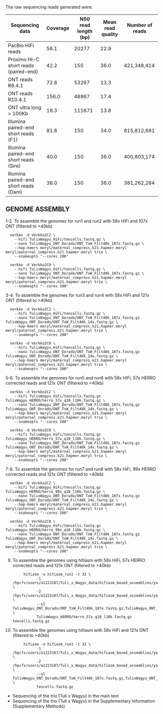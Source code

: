 The raw sequencing reads generated were:

| Sequencing   data                        |  Coverage       | N50 read length (bp) |  Mean read quality              | Number of reads      |
|------------------------------------------|-----------------|----------------------|---------------------------------|----------------------|
| PacBio HiFi reads                        |           58.1  | 20277                |                           22.9  |                      |
| Proximo Hi-C short reads   (paired-end)  |           42.2  | 150                  |                           36.0  |         421,348,414  |
| ONT reads R9.4.1                         |           72.8  | 53267                |                           13.3  |                      |
| ONT reads R10.4.1                        |         156.0   | 48867                |                           17.4  |                      |
| ONT ultra long > 100Kb                   |       18.3      | 111671               |                           13.8  |                      |
| Illumina paired-end short   reads (F1)   |           81.8  | 150                  |                           34.0  |         815,812,681  |
| Illumina paired-end short   reads (Sire) |           40.0  | 150                  |                           36.0  |         400,803,174  |
| Illumina paired-end short   reads (Dam)  |           38.0  | 150                  |                           36.0  |         381,262,284  |

## GENOME ASSEMBLY

1-2. To assemble the genomes for run1 and run2 with 58x HiFi and 107x ONT (filtered to >40kb)

      verkko -d Verkko2C2 \
        --hifi TulixWagyu_HiFi/tencells.fastq.gz \
        --nano TulixWagyu_ONT_Dorado/ONT_TxW_Filt40k_107x.fastq.gz \
        --hap-kmers meryl/maternal_compress.k21.hapmer.meryl meryl/paternal_compress.k21.hapmer.meryl trio \
        --snakeopts "--cores 200"

      verkko -d Verkko2C0 \
        --hifi TulixWagyu_HiFi/tencells.fastq.gz \
        --nano TulixWagyu_ONT_Dorado/ONT_TxW_Filt40k_107x.fastq.gz \
        --hap-kmers meryl/maternal_compress.k21.hapmer.meryl meryl/paternal_compress.k21.hapmer.meryl trio \
        --snakeopts "--cores 200"

3-4. To assemble the genomes for run3 and run4 with 58x HiFi and 121x ONT (filtered to >40kb)

      verkko -d Verkko2C2 \
        --hifi TulixWagyu_HiFi/tencells.fastq.gz \
        --nano TulixWagyu_ONT_Dorado/ONT_TxW_Filt40k_107x.fastq.gz TulixWagyu_ONT_Dorado/ONT_TxW_Filt40k_14x.fastq.gz \
        --hap-kmers meryl/maternal_compress.k21.hapmer.meryl meryl/paternal_compress.k21.hapmer.meryl trio \
        --snakeopts "--cores 200"

      verkko -d Verkko2C0 \
        --hifi TulixWagyu_HiFi/tencells.fastq.gz \
        --nano TulixWagyu_ONT_Dorado/ONT_TxW_Filt40k_107x.fastq.gz TulixWagyu_ONT_Dorado/ONT_TxW_Filt40k_14x.fastq.gz \
        --hap-kmers meryl/maternal_compress.k21.hapmer.meryl meryl/paternal_compress.k21.hapmer.meryl trio \
        --snakeopts "--cores 200"

5-6. To assemble the genomes for run5 and run6 with 58x HiFi, 57x HERRO corrected reads and 121x ONT (filtered to >40kb)

      verkko -d Verkko2C2 \
        --hifi TulixWagyu_HiFi/tencells.fastq.gz TulixWagyu_HERRO/herro_57x_q10_l10k.fastq.gz \
        --nano TulixWagyu_ONT_Dorado/ONT_TxW_Filt40k_107x.fastq.gz TulixWagyu_ONT_Dorado/ONT_TxW_Filt40k_14x.fastq.gz \
        --hap-kmers meryl/maternal_compress.k21.hapmer.meryl meryl/paternal_compress.k21.hapmer.meryl trio \
        --snakeopts "--cores 200"

      verkko -d Verkko2C0 \
        --hifi TulixWagyu_HiFi/tencells.fastq.gz TulixWagyu_HERRO/herro_57x_q10_l10k.fastq.gz \
        --nano TulixWagyu_ONT_Dorado/ONT_TxW_Filt40k_107x.fastq.gz TulixWagyu_ONT_Dorado/ONT_TxW_Filt40k_14x.fastq.gz \
        --hap-kmers meryl/maternal_compress.k21.hapmer.meryl meryl/paternal_compress.k21.hapmer.meryl trio \
        --snakeopts "--cores 200"

7-8. To assemble the genomes for run7 and run8 with 58x HiFi, 99x HERRO corrected reads and 121x ONT (filtered to >40kb)

      verkko -d Verkko2C2 \
        --hifi TulixWagyu_HiFi/tencells.fastq.gz TulixWagyu_HERRO/herro_99x_q10_l10k.fastq.gz \
        --nano TulixWagyu_ONT_Dorado/ONT_TxW_Filt40k_107x.fastq.gz TulixWagyu_ONT_Dorado/ONT_TxW_Filt40k_14x.fastq.gz \
        --hap-kmers meryl/maternal_compress.k21.hapmer.meryl meryl/paternal_compress.k21.hapmer.meryl trio \
        --snakeopts "--cores 200"

      verkko -d Verkko2C0 \
        --hifi TulixWagyu_HiFi/tencells.fastq.gz TulixWagyu_HERRO/herro_99x_q10_l10k.fastq.gz \
        --nano TulixWagyu_ONT_Dorado/ONT_TxW_Filt40k_107x.fastq.gz TulixWagyu_ONT_Dorado/ONT_TxW_Filt40k_14x.fastq.gz \
        --hap-kmers meryl/maternal_compress.k21.hapmer.meryl meryl/paternal_compress.k21.hapmer.meryl trio \
        --snakeopts "--cores 200"

9. To assemble the genomes using hifiasm with 58x HiFi, 57x HERRO corrected reads and 121x ONT (filtered to >40kb)

            hifiasm -o hifiasm_run1 -t 32 \
                  -1 /hpcfs/users/a1223107/Tuli_x_Wagyu_data/hifiasm_based_assemblies/yak_file/pat.yak \
                  -2 /hpcfs/users/a1223107/Tuli_x_Wagyu_data/hifiasm_based_assemblies/yak_file/mat.yak \
                  --ul TulixWagyu_ONT_Dorado/ONT_TxW_Filt40k_107x.fastq.gz,TulixWagyu_ONT_Dorado/ONT_TxW_Filt40k_14x.fastq.gz \
                  TulixWagyu_HERRO/herro_57x_q10_l10k.fastq.gz tencells.fastq.gz

9. To assemble the genomes using hifiasm with 58x HiFi and 121x ONT (filtered to >40kb)

            hifiasm -o hifiasm_run1 -t 32 \
                  -1 /hpcfs/users/a1223107/Tuli_x_Wagyu_data/hifiasm_based_assemblies/yak_file/pat.yak \
                  -2 /hpcfs/users/a1223107/Tuli_x_Wagyu_data/hifiasm_based_assemblies/yak_file/mat.yak \
                  --ul TulixWagyu_ONT_Dorado/ONT_TxW_Filt40k_107x.fastq.gz,TulixWagyu_ONT_Dorado/ONT_TxW_Filt40k_14x.fastq.gz \
                  tencells.fastq.gz

- Sequencing of the trio (Tuli x Wagyu) in the main text    
- Sequencing of the trio (Tuli x Wagyu) in the Supplementary Information (Supplementary Methods)

